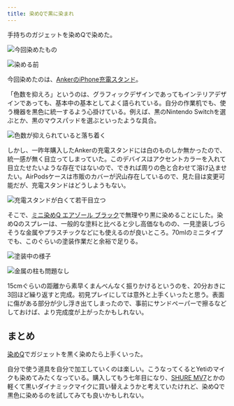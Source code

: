 ```yaml
---
title: 染めQで黒に染まれ
---
```

手持ちのガジェットを染めQで染めた。

![](https://lh5.googleusercontent.com/pALvOTeKOdA0KXtiOYQsYGNu4bRRFF0xYHgqWsCnCUDXlqoq4zux_3OblrIb0HPwl9HIM6ib33bYRmZo00uIlaeHrzPYnaewlHMQixoMvYe0VGpUrMrKFGC6hjSHsYpBBOVaDBAdQGVSeKk9eGKdK0Y8kJkSdM6mdmHhnp_KjsZC9HngGp8YIglKUi-z "今回染めたもの")

![](https://lh5.googleusercontent.com/RseYHnkCEM5bukVspUdMZH9m4TpDk3j9eYv8e96OcR0quISjgt62mU9c7K5cHIMrHwLw-rkN3EJO6FsGBTV6Wxh5EqluqUeKE6G5R_D0hb8z2kNAu3RfA2S1fEeRKS2Jo7X1XOtqO4fldEZ0ZPRyZ8ZCRBMnfXmfxo0-CHUdMSby_DEl7knBGxraR-ot "染める前")

今回染めたのは、[AnkerのiPhone充電スタンド](https://r7kamura.com/articles/2021-09-06-anker-iphone-stand)。

「色数を抑えろ」というのは、グラフィックデザインであってもインテリアデザインであっても、基本中の基本としてよく語られている。自分の作業机でも、使う機器を黒色に統一するよう心掛けている。例えば、黒のNintendo Switchを選ぶとか、黒のマウスパッドを選ぶといったような具合。

![](https://lh5.googleusercontent.com/9JZddYX2zgENRJiH_uJ4h_nG1Ec-1NorAiFWN-SklDIfnxNYksVIkn4BqZbq1N79GmShWB0spzAATA3ih575fa6MYJKlXzOVsLGAZ9eQ-0mnC_yLvwm0DjEE4ybjEJKtd2HjS7-D3BNjF1-cTZQZGUpV66Rd6hXBBTb4MJ8StG-jiVHQYDDhjBw3EeTa "色数が抑えられていると落ち着く")

しかし、一昨年購入したAnkerの充電スタンドには白のものしか無かったので、統一感が無く目立ってしまっていた。このデバイスはアクセントカラーを入れて目立たせたいような存在ではないので、できれば周りの色と合わせて溶け込ませたい。AirPodsケースは市販のカバーが沢山存在しているので、見た目は変更可能だが、充電スタンドはどうしようもない。

![](https://lh4.googleusercontent.com/z3SAFFyzWTzQw079tWdK5Q0Glk_8fgmHtOKeXRZtHAwsWl9oD2ujfqPpPhcz49jj2SFZnv5TCksjLsA69MZF4Xz65uNvIPQbOz1LzYcf95dR-fWkpsifdPzbC2JVpBTzBCbZAfiABopRCLWvqhcoE6WAkZuw7BPm-6wO9_ulIS_uzztaBTfsrjZnPDTa "充電スタンドが白くて若干目立つ")

そこで、[ミニ染めQ エアゾール ブラック](https://www.amazon.co.jp/dp/B003QMFUKO)で無理やり黒に染めることにした。染めQのスプレーは、一般的な塗料と比べると少し高価なものの、一見塗装しづらそうな金属やプラスチックなどにも使えるのが良いところ。70mlのミニタイプでも、このぐらいの塗装作業だと余裕で足りる。

![](https://lh4.googleusercontent.com/X3QuKbcKkrUw2N7od5d9dol1lHafTCPHHtIVcPdOyjJbIQljXKP_28P8FkkYpBzQPsS3-VT66x2yG0IAno9czlN4zvLQ7leosDZCv9QfHvxzPgOrgef7sUtLhIE-1XcftT2vxlBq0W1oDN_bLisDXfcfDf14H3nk9NVOlZzzLBkLGbX7ckppx_6d_Nsg "塗装中の様子")

![](https://lh4.googleusercontent.com/1vEH7BwLcqS4k2mS_Vp0E6IX4HN4lRa9l6D29Jhk0w47PlIaHUVQhACuTLe21xwAlAlAG1AQf9lGBw5e9bwSzo04AcElD9cH2N0iZ6PuHa6H-2kwJ7X9mehf6SRcAvuf9zlsf1xfK_jSvS66g9L6-lbrRwDVZ77h124P1g8Edf5QVasstzU0f7eeFirx "金属の柱も問題なし")

15cmぐらいの距離から素早くまんべんなく振りかけるというのを、20分おきに3回ほど繰り返すと完成。初見プレイにしては意外と上手くいったと思う。表面に傷がある部分が少し浮き出てしまったので、事前にサンドペーパーで擦るなどしておけば、より完成度が上がったかもしれない。

まとめ
---

[染めQ](https://www.amazon.co.jp/dp/B003QMFUKO)でガジェットを黒く染めたら上手くいった。

自分で使う道具を自分で加工していくのは楽しい。こうなってくるとYetiのマイクも染めてみたくなっている。購入してもう七年目になり、[SHURE MV7](https://www.amazon.co.jp/dp/B08KY7G1GV)とかの軽くて黒いダイナミックマイクに買い替えようかと考えていたけれど、染めQで黒色に染めるのを試してみても良いかもしれない。
